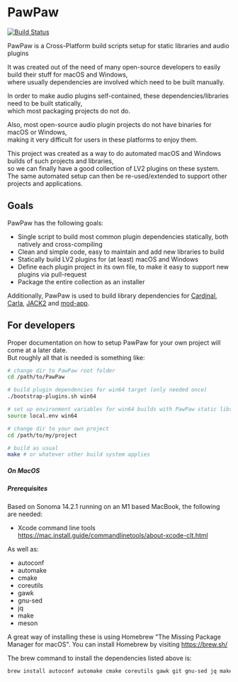 # PawPaw

[![Build Status](https://travis-ci.org/DISTRHO/PawPaw.png)](https://travis-ci.org/DISTRHO/PawPaw)

PawPaw is a Cross-Platform build scripts setup for static libraries and audio plugins

It was created out of the need of many open-source developers to easily build their stuff for macOS and Windows,  
where usually dependencies are involved which need to be built manually.

In order to make audio plugins self-contained, these dependencies/libraries need to be built statically,  
which most packaging projects do not do.

Also, most open-source audio plugin projects do not have binaries for macOS or Windows,  
making it very difficult for users in these platforms to enjoy them.

This project was created as a way to do automated macOS and Windows builds of such projects and libraries,  
so we can finally have a good collection of LV2 plugins on these system.  
The same automated setup can then be re-used/extended to support other projects and applications.

## Goals

PawPaw has the following goals:

 - Single script to build most common plugin dependencies statically, both natively and cross-compiling
 - Clean and simple code, easy to maintain and add new libraries to build
 - Statically build LV2 plugins for (at least) macOS and Windows
 - Define each plugin project in its own file, to make it easy to support new plugins via pull-request
 - Package the entire collection as an installer

Additionally, PawPaw is used to build library dependencies for
[Cardinal](https://github.com/DISTRHO/Cardinal),
[Carla](https://github.com/falkTX/Carla),
[JACK2](https://github.com/jackaudio/jack2) and
[mod-app](https://github.com/moddevices/mod-app).

## For developers

Proper documentation on how to setup PawPaw for your own project will come at a later date.  
But roughly all that is needed is something like:

```bash
# change dir to PawPaw root folder
cd /path/to/PawPaw

# build plugin dependencies for win64 target (only needed once)
./bootstrap-plugins.sh win64

# set up environment variables for win64 builds with PawPaw static libs
source local.env win64

# change dir to your own project
cd /path/to/my/project

# build as usual
make # or whatever other build system applies
```

##### On MacOS

##### Prerequisites

Based on Sonoma 14.2.1 running on an M1 based MacBook, the following are needed:
* Xcode command line tools https://mac.install.guide/commandlinetools/about-xcode-clt.html

As well as:
* autoconf
* automake
* cmake
* coreutils
* gawk
* gnu-sed
* jq
* make
* meson

A great way of installing these is using Homebrew "The Missing Package Manager for macOS". You can install Homebrew by visiting https://brew.sh/

The brew command to install the dependencies listed above is:

```zsh
brew install autoconf automake cmake coreutils gawk git gnu-sed jq make meson
```
